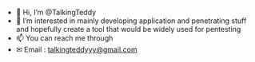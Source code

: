 - 👋 Hi, I’m @TalkingTeddy
- 🤡 I’m interested in mainly developing application and penetrating stuff and hopefully create a tool that would be widely used for pentesting
- 📫 You can reach me through 
- ✉ Email : talkingteddyyy@gmail.com
